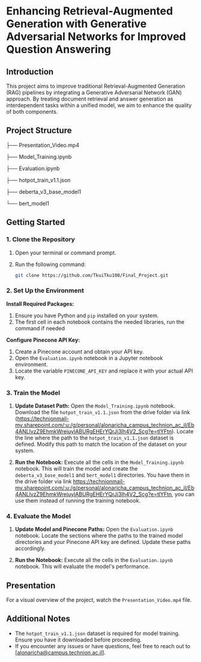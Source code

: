 # Enhancing Retrieval-Augmented Generation with Generative Adversarial Networks for Improved Question Answering

## Introduction

This project aims to improve traditional Retrieval-Augmented Generation (RAG) pipelines by integrating a Generative Adversarial Network (GAN) approach. By treating document retrieval and answer generation as interdependent tasks within a unified model, we aim to enhance the quality of both components.

## Project Structure

├── Presentation_Video.mp4

├── Model_Training.ipynb

├── Evaluation.ipynb

├── hotpot_train_v1.1.json

├── deberta_v3_base_model1

└── bert_model1

## Getting Started

### 1. Clone the Repository

1. Open your terminal or command prompt.
2. Run the following command:
   
   ```bash
   git clone https://github.com/TkuiTku100/Final_Project.git
   ```

### 2. Set Up the Environment

**Install Required Packages:**

1. Ensure you have Python and `pip` installed on your system.
2. The first cell in each notebook contains the needed libraries, run the command if needed

**Configure Pinecone API Key:**

1. Create a Pinecone account and obtain your API key.
2. Open the `Evaluation.ipynb` notebook in a Jupyter notebook environment.
3. Locate the variable `PINECONE_API_KEY` and replace it with your actual API key.

### 3. Train the Model

1. **Update Dataset Path:**
   Open the `Model_Training.ipynb` notebook.
   Download the file `hotpot_train_v1.1.json` from the drive folder via link (https://technionmail-my.sharepoint.com/:u:/g/personal/alonaricha_campus_technion_ac_il/Eb4ANLlvzZ9EhmkWrejuylABURgEHErYQrJi3lh4V2_Scg?e=tlYFtn).
   Locate the line where the path to the `hotpot_train_v1.1.json` dataset is defined. Modify this path to match the location of the dataset on your system.

3. **Run the Notebook:**
   Execute all the cells in the `Model_Training.ipynb` notebook. This will train the model and create the `deberta_v3_base_model1` and `bert_model1` directories.
   You have them in the drive folder via link https://technionmail-my.sharepoint.com/:u:/g/personal/alonaricha_campus_technion_ac_il/Eb4ANLlvzZ9EhmkWrejuylABURgEHErYQrJi3lh4V2_Scg?e=tlYFtn, you can use them instead of running the training notebook.

### 4. Evaluate the Model

1. **Update Model and Pinecone Paths:**
   Open the `Evaluation.ipynb` notebook.
   Locate the sections where the paths to the trained model directories and your Pinecone API key are defined. Update these paths accordingly.

2. **Run the Notebook:**
   Execute all the cells in the `Evaluation.ipynb` notebook. This will evaluate the model's performance.

## Presentation

For a visual overview of the project, watch the `Presentation_Video.mp4` file.

## Additional Notes

- The `hotpot_train_v1.1.json` dataset is required for model training. Ensure you have it downloaded before proceeding.
- If you encounter any issues or have questions, feel free to reach out to [alonaricha@campus.technion.ac.il].
